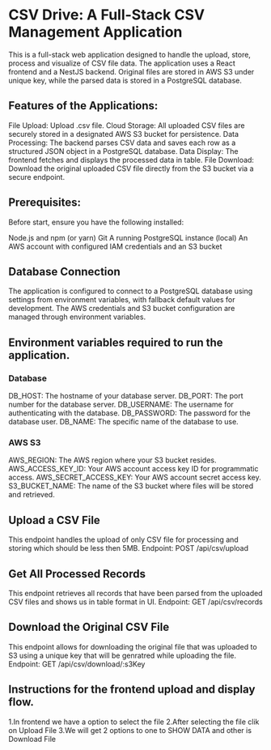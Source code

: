 
# CSV Drive: A Full-Stack CSV Management Application
This is a full-stack web application designed to handle the upload, store, process and visualize of CSV file data. The application uses a React frontend and a NestJS backend. Original files are stored in AWS S3 under unique key, while the parsed data is stored in a PostgreSQL database.


## Features of the Applications:

File Upload: Upload .csv file.
Cloud Storage: All uploaded CSV files are securely stored in a designated AWS S3 bucket for persistence.
Data Processing: The backend parses CSV data and saves each row as a structured JSON object in a PostgreSQL database.
Data Display: The frontend fetches and displays the processed data in table.
File Download: Download the original uploaded CSV file directly from the S3 bucket via a secure endpoint.


## Prerequisites: 
Before start, ensure you have the following installed:

Node.js and npm (or yarn)
Git
A running PostgreSQL instance (local)
An AWS account with configured IAM credentials and an S3 bucket

## Database Connection
The application is configured to connect to a PostgreSQL database using settings from environment variables, with fallback default values for development.
The AWS credentials and S3 bucket configuration are managed through environment variables.

## Environment variables required to run the application.
### Database
DB_HOST: The hostname of your database server.
DB_PORT: The port number for the database server.
DB_USERNAME: The username for authenticating with the database.
DB_PASSWORD: The password for the database user.
DB_NAME: The specific name of the database to use.

### AWS S3
AWS_REGION: The AWS region where your S3 bucket resides.
AWS_ACCESS_KEY_ID: Your AWS account access key ID for programmatic access.
AWS_SECRET_ACCESS_KEY: Your AWS account secret access key.
S3_BUCKET_NAME: The name of the S3 bucket where files will be stored and retrieved.


## Upload a CSV File
This endpoint handles the upload of only CSV file for processing and storing which should be less then 5MB.
Endpoint: POST /api/csv/upload

## Get All Processed Records
This endpoint retrieves all records that have been parsed from the uploaded CSV files and shows us in table format in UI.
Endpoint: GET /api/csv/records

## Download the Original CSV File
This endpoint allows for downloading the original file that was uploaded to S3 using a unique key that will be genratred while uploading the file.
Endpoint: GET /api/csv/download/:s3Key

## Instructions for the frontend upload and display flow.

1.In frontend we have a option to select the file
2.After selecting the file clik on Upload File
3.We will get 2 options to one to SHOW DATA and other is Download File



